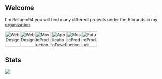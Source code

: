 ## Welcome 

I'm Relluem94 you will find many different projects under the 6 brands in my <a href="https://github.com/Relluem94s">organization</a>.


<a href="https://github.com/Relluem94s"><img title="WebDesign" src="https://img.relluem94.de/logos/main_brand.png" height="50"><img title="WebDesign" src="https://img.relluem94.de/logos/web_brand.png" height="50"><img title="MovieProduction" src="https://img.relluem94.de/logos/movie_brand.png" height="50">
<img title="ApplicationDevelopment" src="https://img.relluem94.de/logos/app_brand.png" height="50"><img title="MusicProduction" src="https://img.relluem94.de/logos/music_brand.png" height="50"><img title="FutureProduct" src="https://img.relluem94.de/logos/future_brand.png" height="50"></a>


## Stats

<img src="https://github-readme-stats.vercel.app/api?username=relluem94&theme=solarized-dark&show_icons=True&count_private=true">

